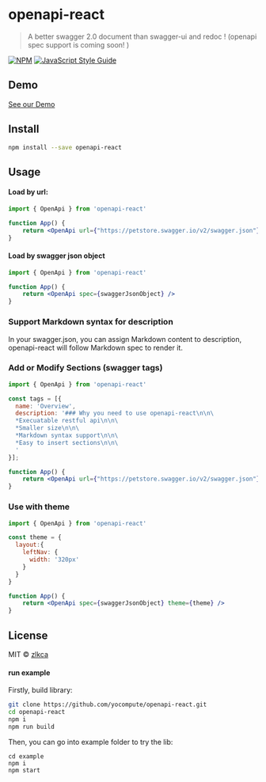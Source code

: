 # openapi-react

> A better swagger 2.0 document than swagger-ui and redoc ! (openapi spec support is coming soon! )

[![NPM](https://img.shields.io/npm/v/openapi-react.svg)](https://www.npmjs.com/package/openapi-react) [![JavaScript Style Guide](https://img.shields.io/badge/code_style-standard-brightgreen.svg)](https://standardjs.com)

## Demo
[See our Demo](https://doc.yocompute.com/)

## Install

```bash
npm install --save openapi-react
```


## Usage

#### Load by url:
```jsx
import { OpenApi } from 'openapi-react'

function App() {
    return <OpenApi url={"https://petstore.swagger.io/v2/swagger.json"} />
}
```

#### Load by swagger json object
```jsx
import { OpenApi } from 'openapi-react'

function App() {
    return <OpenApi spec={swaggerJsonObject} />
}
```

### Support Markdown syntax for description

In your swagger.json, you can assign Markdown content to description, openapi-react will follow Markdown spec to render it.


### Add or Modify Sections (swagger tags)

```jsx
import { OpenApi } from 'openapi-react'

const tags = [{
  name: 'Overview',
  description: '### Why you need to use openapi-react\n\n\
  *Execuatable restful api\n\n\
  *Smaller size\n\n\
  *Markdown syntax support\n\n\
  *Easy to insert sections\n\n\
  '
}];

function App() {
    return <OpenApi url={"https://petstore.swagger.io/v2/swagger.json"} tags={tags}/>
}
```

### Use with theme

```jsx
import { OpenApi } from 'openapi-react'

const theme = {
  layout:{
    leftNav: {
      width: '320px'
    }
  }
}

function App() {
    return <OpenApi spec={swaggerJsonObject} theme={theme} />
}
```


## License

MIT © [zlkca](https://github.com/zlkca)



#### run example

Firstly, build library:
```bash
git clone https://github.com/yocompute/openapi-react.git
cd openapi-react
npm i
npm run build
```

Then, you can go into example folder to try the lib:
```
cd example
npm i
npm start
```